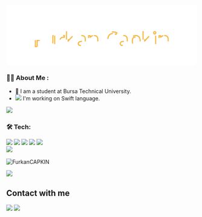 
<img src="./Furkan.svg"></img>

### :man_technologist: About Me :
 
  - :school: I am a student at Bursa Technical University.
  - <img src="https://media.giphy.com/media/3oKIPic2BnoVZkRla8/giphy.gif?cid=ecf05e47c0sfv41q6nyebtdfw4ztpj7oao1tdg3vczfp7e2e&ep=v1_stickers_search&rid=giphy.gif&ct=s" width="20">  I'm working on Swift language.
  

<img src="https://user-images.githubusercontent.com/74038190/212284100-561aa473-3905-4a80-b561-0d28506553ee.gif" />

### :hammer_and_wrench: Tech: 
<div align="left">
 <img src="https://img.shields.io/badge/swift-%23FA7343.svg?&style=for-the-badge&logo=swift&logoColor=white" />   <img src="https://img.shields.io/badge/xcode-%231575F9.svg?&style=for-the-badge&logo=xcode&logoColor=white" /> <img src="https://img.shields.io/badge/uikit-%232396F3.svg?&style=for-the-badge&logo=uikit&logoColor=white" /> <img  <img src="https://img.shields.io/badge/java-%23007396.svg?&style=for-the-badge&logo=java&logoColor=white" /> <img src="https://img.shields.io/badge/c-%23A8B9CC.svg?&style=for-the-badge&logo=c&logoColor=black" />

</div>

<img src="https://user-images.githubusercontent.com/74038190/212284100-561aa473-3905-4a80-b561-0d28506553ee.gif" />

<p align="left"> <img src="https://komarev.com/ghpvc/?username=FurkanCAPKIN&label=Profile%20views&color=0e75b6&style=flat" alt="FurkanCAPKIN" /> </p>

<img width=400 src= "https://github-readme-stats.vercel.app/api/top-langs/?username=FurkanCAPKIN&theme=radical&show_icons=true&hide_border=true&layout=compact" />
 
<h2>Contact with me</h2>
<a href = "mailto:furkancapkin1828@gmail.com"><img src="https://img.shields.io/badge/-Gmail-%23333?style=for-the-badge&logo=gmail&logoColor=white" target="_blank"></a>
<a href="https://www.linkedin.com/in/furkan-%C3%A7apkin-353748222/" target="_blank"><img src="https://img.shields.io/badge/-LinkedIn-%230077B5?style=for-the-badge&logo=linkedin&logoColor=white" target="_blank"></a>


</br>
